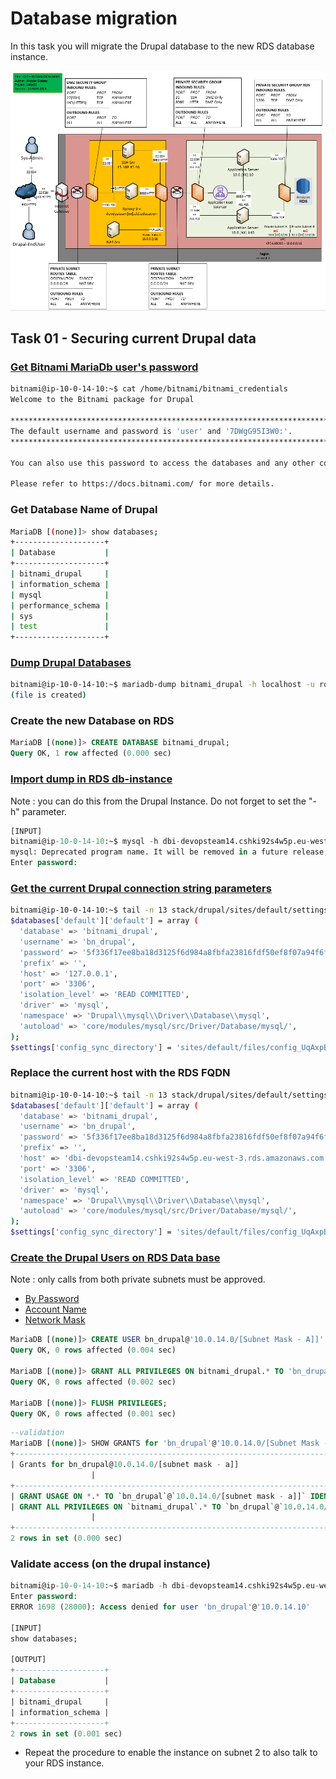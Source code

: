# Database migration

In this task you will migrate the Drupal database to the new RDS database instance.

![Schema](./img/CLD_AWS_INFA.PNG)

## Task 01 - Securing current Drupal data

### [Get Bitnami MariaDb user's password](https://docs.bitnami.com/aws/faq/get-started/find-credentials/)

```bash
bitnami@ip-10-0-14-10:~$ cat /home/bitnami/bitnami_credentials
Welcome to the Bitnami package for Drupal

******************************************************************************
The default username and password is 'user' and '7DWgG95I3W0:'.
******************************************************************************

You can also use this password to access the databases and any other component the stack includes.

Please refer to https://docs.bitnami.com/ for more details.
```

### Get Database Name of Drupal

```bash
MariaDB [(none)]> show databases;
+--------------------+
| Database           |
+--------------------+
| bitnami_drupal     |
| information_schema |
| mysql              |
| performance_schema |
| sys                |
| test               |
+--------------------+
```

### [Dump Drupal Databases](https://mariadb.com/kb/en/mariadb-dump/)

```bash
bitnami@ip-10-0-14-10:~$ mariadb-dump bitnami_drupal -h localhost -u root -p > db-dumb.sql
(file is created)
```

### Create the new Database on RDS

```sql
MariaDB [(none)]> CREATE DATABASE bitnami_drupal;
Query OK, 1 row affected (0.000 sec)
```

### [Import dump in RDS db-instance](https://mariadb.com/kb/en/restoring-data-from-dump-files/)

Note : you can do this from the Drupal Instance. Do not forget to set the "-h" parameter.

```sql
[INPUT]
bitnami@ip-10-0-14-10:~$ mysql -h dbi-devopsteam14.cshki92s4w5p.eu-west-3.rds.amazonaws.com -u admin -p bitnami_drupal < db-dumb.sql
mysql: Deprecated program name. It will be removed in a future release, use '/opt/bitnami/mariadb/bin/mariadb' instead
Enter password:
```

### [Get the current Drupal connection string parameters](https://www.drupal.org/docs/8/api/database-api/database-configuration)

```bash
bitnami@ip-10-0-14-10:~$ tail -n 13 stack/drupal/sites/default/settings.php
$databases['default']['default'] = array (
  'database' => 'bitnami_drupal',
  'username' => 'bn_drupal',
  'password' => '5f336f17ee8ba18d3125f6d984a8fbfa23816fdf50ef8f07a94f6f30ce076f7c',
  'prefix' => '',
  'host' => '127.0.0.1',
  'port' => '3306',
  'isolation_level' => 'READ COMMITTED',
  'driver' => 'mysql',
  'namespace' => 'Drupal\\mysql\\Driver\\Database\\mysql',
  'autoload' => 'core/modules/mysql/src/Driver/Database/mysql/',
);
$settings['config_sync_directory'] = 'sites/default/files/config_UqAxpBxlX-FIJQQOTAxsI9Q1uv1O69qCVJ7XRR1A9yeXn-EO5D6aIvnezW0lbmD9GHvPSTDwtA/sync';
```

### Replace the current host with the RDS FQDN

```bash
bitnami@ip-10-0-14-10:~$ tail -n 13 stack/drupal/sites/default/settings.php
$databases['default']['default'] = array (
  'database' => 'bitnami_drupal',
  'username' => 'bn_drupal',
  'password' => '5f336f17ee8ba18d3125f6d984a8fbfa23816fdf50ef8f07a94f6f30ce076f7c',
  'prefix' => '',
  'host' => 'dbi-devopsteam14.cshki92s4w5p.eu-west-3.rds.amazonaws.com',
  'port' => '3306',
  'isolation_level' => 'READ COMMITTED',
  'driver' => 'mysql',
  'namespace' => 'Drupal\\mysql\\Driver\\Database\\mysql',
  'autoload' => 'core/modules/mysql/src/Driver/Database/mysql/',
);
$settings['config_sync_directory'] = 'sites/default/files/config_UqAxpBxlX-FIJQQOTAxsI9Q1uv1O69qCVJ7XRR1A9yeXn-EO5D6aIvnezW0lbmD9GHvPSTDwtA/sync';
```

### [Create the Drupal Users on RDS Data base](https://mariadb.com/kb/en/create-user/)

Note : only calls from both private subnets must be approved.
* [By Password](https://mariadb.com/kb/en/create-user/#identified-by-password)
* [Account Name](https://mariadb.com/kb/en/create-user/#account-names)
* [Network Mask](https://cric.grenoble.cnrs.fr/Administrateurs/Outils/CalculMasque/)

```sql
MariaDB [(none)]> CREATE USER bn_drupal@'10.0.14.0/[Subnet Mask - A]]' IDENTIFIED BY '5f336f17ee8ba18d3125f6d984a8fbfa23816fdf50ef8f07a94f6f30ce076f7c';
Query OK, 0 rows affected (0.004 sec)

MariaDB [(none)]> GRANT ALL PRIVILEGES ON bitnami_drupal.* TO 'bn_drupal'@'10.0.14.0/[Subnet Mask - A]]';
Query OK, 0 rows affected (0.002 sec)

MariaDB [(none)]> FLUSH PRIVILEGES;
Query OK, 0 rows affected (0.001 sec)
```

```sql
--validation
MariaDB [(none)]> SHOW GRANTS for 'bn_drupal'@'10.0.14.0/[Subnet Mask - A]]';
+-------------------------------------------------------------------------------------------------------------------------------------+
| Grants for bn_drupal@10.0.14.0/[subnet mask - a]]
                  |
+-------------------------------------------------------------------------------------------------------------------------------------+
| GRANT USAGE ON *.* TO `bn_drupal`@`10.0.14.0/[subnet mask - a]]` IDENTIFIED BY PASSWORD '*72E2FF7F1F81BE6859E01AFCB2EC5C4E6344091F' |
| GRANT ALL PRIVILEGES ON `bitnami_drupal`.* TO `bn_drupal`@`10.0.14.0/[subnet mask - a]]`
                  |
+-------------------------------------------------------------------------------------------------------------------------------------+
2 rows in set (0.000 sec)
```

### Validate access (on the drupal instance)

```sql
bitnami@ip-10-0-14-10:~$ mariadb -h dbi-devopsteam14.cshki92s4w5p.eu-west-3.rds.amazonaws.com -u bn_drupal -p
Enter password:
ERROR 1698 (28000): Access denied for user 'bn_drupal'@'10.0.14.10'

[INPUT]
show databases;

[OUTPUT]
+--------------------+
| Database           |
+--------------------+
| bitnami_drupal     |
| information_schema |
+--------------------+
2 rows in set (0.001 sec)
```

* Repeat the procedure to enable the instance on subnet 2 to also talk to your RDS instance.